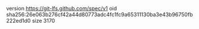 version https://git-lfs.github.com/spec/v1
oid sha256:26e063b276cf42a44d80773adc4fc1fc9a65311130ba3e43b96750fb222ed1d0
size 3170

